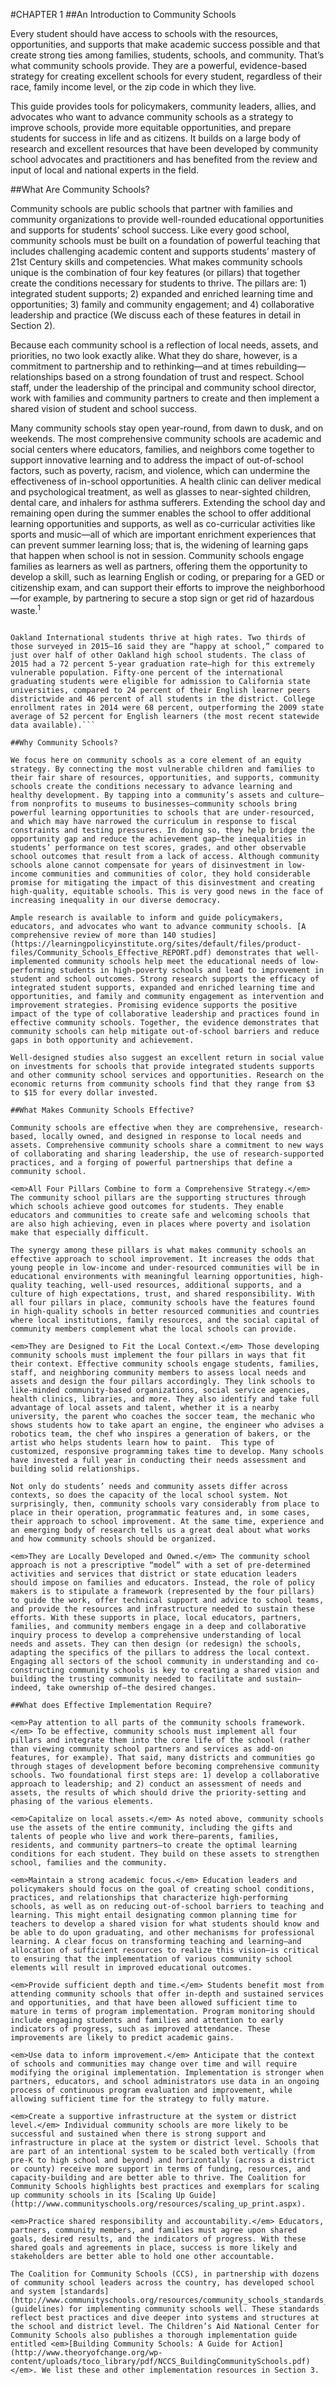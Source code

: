 #CHAPTER 1
##An Introduction to Community Schools

Every student should have access to schools with the resources, opportunities, and supports that make academic success possible and that create strong ties among families, students, schools, and community. That’s what community schools provide. They are a powerful, evidence-based strategy for creating excellent schools for every student, regardless of their race, family income level, or the zip code in which they live. 

This guide provides tools for policymakers, community leaders, allies, and advocates who want to advance community schools as a strategy to improve schools, provide more equitable opportunities, and prepare students for success in life and as citizens. It builds on a large body of research and excellent resources that have been developed by community school advocates and practitioners and has benefited from the review and input of local and national experts in the field.

##What Are Community Schools?

Community schools are public schools that partner with families and community organizations to provide well-rounded educational opportunities and supports for students’ school success. Like every good school, community schools must be built on a foundation of powerful teaching that includes challenging academic content and supports students’ mastery of 21st Century skills and competencies. What makes community schools unique is the combination of four key features (or pillars) that together create the conditions necessary for students to thrive. The pillars are: 1) integrated student supports; 2) expanded and enriched learning time and opportunities; 3) family and community engagement; and 4) collaborative leadership and practice (We discuss each of these features in detail in Section 2).

Because each community school is a reflection of local needs, assets, and priorities, no two look exactly alike. What they do share, however, is a commitment to partnership and to rethinking—and at times rebuilding—relationships based on a strong foundation of trust and respect. School staff, under the leadership of the principal and community school director, work with families and community partners to create and then implement a shared vision of student and school success.

Many community schools stay open year-round, from dawn to dusk, and on weekends. The most comprehensive community schools are academic and social centers where educators, families, and neighbors come together to support innovative learning and to address the impact of out-of-school factors, such as poverty, racism, and violence, which can undermine the effectiveness of in-school opportunities. A health clinic can deliver medical and psychological treatment, as well as glasses to near-sighted children, dental care, and inhalers for asthma sufferers. Extending the school day and remaining open during the summer enables the school to offer additional learning opportunities and supports, as well as co-curricular activities like sports and music—all of which are important enrichment experiences that can prevent summer learning loss; that is, the widening of learning gaps that happen when school is not in session. Community schools engage families as learners as well as partners, offering them the opportunity to develop a skill, such as learning English or coding, or preparing for a GED or citizenship exam, and can support their efforts to improve the neighborhood—for example, by partnering to secure a stop sign or get rid of hazardous waste.<sup>1</sup>

```Oakland International High School in California is a community school and part of the Oakland Unified School District’s strategy to create community schools district-wide. Students experience a rigorous academic program in which they create a portfolio of work, allowing them to develop advanced academic skills and demonstrate what they have learned in more meaningful ways than on a single test. Health and social services, youth development, and family/community engagement are supportive of and integral to the academic program and directly address the out-of-school barriers to learning faced by students, most of whom are recently arrived immigrants. Through the school’s many partnerships, available supports include free legal representation for students who are facing deportation, after-school tutoring, English as a second language classes for families, mental health and mentoring services at the school wellness center, medical services at a nearby high school health clinic, and an after-school and weekend sports program. 

Oakland International students thrive at high rates. Two thirds of those surveyed in 2015–16 said they are “happy at school,” compared to just over half of other Oakland high school students. The class of 2015 had a 72 percent 5-year graduation rate—high for this extremely vulnerable population. Fifty-one percent of the international graduating students were eligible for admission to California state universities, compared to 24 percent of their English learner peers districtwide and 46 percent of all students in the district. College enrollment rates in 2014 were 68 percent, outperforming the 2009 state average of 52 percent for English learners (the most recent statewide data available).``` 
  
##Why Community Schools? 

We focus here on community schools as a core element of an equity strategy. By connecting the most vulnerable children and families to their fair share of resources, opportunities, and supports, community schools create the conditions necessary to advance learning and healthy development. By tapping into a community’s assets and culture—from nonprofits to museums to businesses—community schools bring powerful learning opportunities to schools that are under-resourced, and which may have narrowed the curriculum in response to fiscal constraints and testing pressures. In doing so, they help bridge the opportunity gap and reduce the achievement gap—the inequalities in students’ performance on test scores, grades, and other observable school outcomes that result from a lack of access. Although community schools alone cannot compensate for years of disinvestment in low-income communities and communities of color, they hold considerable promise for mitigating the impact of this disinvestment and creating high-quality, equitable schools. This is very good news in the face of increasing inequality in our diverse democracy. 

Ample research is available to inform and guide policymakers, educators, and advocates who want to advance community schools. [A comprehensive review of more than 140 studies] (https://learningpolicyinstitute.org/sites/default/files/product-files/Community_Schools_Effective_REPORT.pdf) demonstrates that well-implemented community schools help meet the educational needs of low-performing students in high-poverty schools and lead to improvement in student and school outcomes. Strong research supports the efficacy of integrated student supports, expanded and enriched learning time and opportunities, and family and community engagement as intervention and improvement strategies. Promising evidence supports the positive impact of the type of collaborative leadership and practices found in effective community schools. Together, the evidence demonstrates that community schools can help mitigate out-of-school barriers and reduce gaps in both opportunity and achievement. 

Well-designed studies also suggest an excellent return in social value on investments for schools that provide integrated students supports and other community school services and opportunities. Research on the economic returns from community schools find that they range from $3 to $15 for every dollar invested. 

##What Makes Community Schools Effective? 

Community schools are effective when they are comprehensive, research-based, locally owned, and designed in response to local needs and assets. Comprehensive community schools share a commitment to new ways of collaborating and sharing leadership, the use of research-supported practices, and a forging of powerful partnerships that define a community school. 

<em>All Four Pillars Combine to form a Comprehensive Strategy.</em> The community school pillars are the supporting structures through which schools achieve good outcomes for students. They enable educators and communities to create safe and welcoming schools that are also high achieving, even in places where poverty and isolation make that especially difficult. 

The synergy among these pillars is what makes community schools an effective approach to school improvement. It increases the odds that young people in low-income and under-resourced communities will be in educational environments with meaningful learning opportunities, high-quality teaching, well-used resources, additional supports, and a culture of high expectations, trust, and shared responsibility. With all four pillars in place, community schools have the features found in high-quality schools in better resourced communities and countries where local institutions, family resources, and the social capital of community members complement what the local schools can provide.

<em>They are Designed to Fit the Local Context.</em> Those developing community schools must implement the four pillars in ways that fit their context. Effective community schools engage students, families, staff, and neighboring community members to assess local needs and assets and design the four pillars accordingly. They link schools to like-minded community-based organizations, social service agencies, health clinics, libraries, and more. They also identify and take full advantage of local assets and talent, whether it is a nearby university, the parent who coaches the soccer team, the mechanic who shows students how to take apart an engine, the engineer who advises a robotics team, the chef who inspires a generation of bakers, or the artist who helps students learn how to paint.  This type of customized, responsive programming takes time to develop. Many schools have invested a full year in conducting their needs assessment and building solid relationships.

Not only do students’ needs and community assets differ across contexts, so does the capacity of the local school system. Not surprisingly, then, community schools vary considerably from place to place in their operation, programmatic features and, in some cases, their approach to school improvement. At the same time, experience and an emerging body of research tells us a great deal about what works and how community schools should be organized. 

<em>They are Locally Developed and Owned.</em> The community school approach is not a prescriptive “model” with a set of pre-determined activities and services that district or state education leaders should impose on families and educators. Instead, the role of policy makers is to stipulate a framework (represented by the four pillars) to guide the work, offer technical support and advice to school teams, and provide the resources and infrastructure needed to sustain these efforts. With these supports in place, local educators, partners, families, and community members engage in a deep and collaborative inquiry process to develop a comprehensive understanding of local needs and assets. They can then design (or redesign) the schools, adapting the specifics of the pillars to address the local context. Engaging all sectors of the school community in understanding and co-constructing community schools is key to creating a shared vision and building the trusting community needed to facilitate and sustain—indeed, take ownership of—the desired changes. 

##What does Effective Implementation Require? 

<em>Pay attention to all parts of the community schools framework.</em> To be effective, community schools must implement all four pillars and integrate them into the core life of the school (rather than viewing community school partners and services as add-on features, for example). That said, many districts and communities go through stages of development before becoming comprehensive community schools. Two foundational first steps are: 1) develop a collaborative approach to leadership; and 2) conduct an assessment of needs and assets, the results of which should drive the priority-setting and phasing of the various elements. 

<em>Capitalize on local assets.</em> As noted above, community schools use the assets of the entire community, including the gifts and talents of people who live and work there—parents, families, residents, and community partners—to create the optimal learning conditions for each student. They build on these assets to strengthen school, families and the community.

<em>Maintain a strong academic focus.</em> Education leaders and policymakers should focus on the goal of creating school conditions, practices, and relationships that characterize high-performing schools, as well as on reducing out-of-school barriers to teaching and learning. This might entail designating common planning time for teachers to develop a shared vision for what students should know and be able to do upon graduating, and other mechanisms for professional learning. A clear focus on transforming teaching and learning—and allocation of sufficient resources to realize this vision—is critical to ensuring that the implementation of various community school elements will result in improved educational outcomes.

<em>Provide sufficient depth and time.</em> Students benefit most from attending community schools that offer in-depth and sustained services and opportunities, and that have been allowed sufficient time to mature in terms of program implementation. Program monitoring should include engaging students and families and attention to early indicators of progress, such as improved attendance. These improvements are likely to predict academic gains.

<em>Use data to inform improvement.</em> Anticipate that the context of schools and communities may change over time and will require modifying the original implementation. Implementation is stronger when partners, educators, and school administrators use data in an ongoing process of continuous program evaluation and improvement, while allowing sufficient time for the strategy to fully mature.

<em>Create a supportive infrastructure at the system or district level.</em> Individual community schools are more likely to be successful and sustained when there is strong support and infrastructure in place at the system or district level. Schools that are part of an intentional system to be scaled both vertically (from pre-K to high school and beyond) and horizontally (across a district or county) receive more support in terms of funding, resources, and capacity-building and are better able to thrive. The Coalition for Community Schools highlights best practices and exemplars for scaling up community schools in its [Scaling Up Guide] (http://www.communityschools.org/resources/scaling_up_print.aspx).

<em>Practice shared responsibility and accountability.</em> Educators, partners, community members, and families must agree upon shared goals, desired results, and the indicators of progress. With these shared goals and agreements in place, success is more likely and stakeholders are better able to hold one other accountable. 

The Coalition for Community Schools (CCS), in partnership with dozens of community school leaders across the country, has developed school and system [standards] (http://www.communityschools.org/resources/community_schools_standards_.aspx) (guidelines) for implementing community schools well. These standards reflect best practices and dive deeper into systems and structures at the school and district level. The Children’s Aid National Center for Community Schools also publishes a thorough implementation guide entitled <em>[Building Community Schools: A Guide for Action] (http://www.theoryofchange.org/wp-content/uploads/toco_library/pdf/NCCS_BuildingCommunitySchools.pdf)</em>. We list these and other implementation resources in Section 3.
